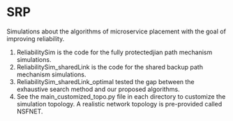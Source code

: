 # SRP
Simulations about the algorithms of microservice placement with the goal of improving reliability.
  1. ReliabilitySim is the code for the fully protectedjian  path mechanism simulations.
  2. ReliabilitySim_sharedLink is the code for the shared backup path mechanism simulations.
  3. ReliabilitySim_sharedLink_optimal tested the gap between the exhaustive search method and our proposed algorithms.
  4. See the main_customized_topo.py file in each directory to customize the simulation topology. A realistic network topology is pre-provided called NSFNET.
